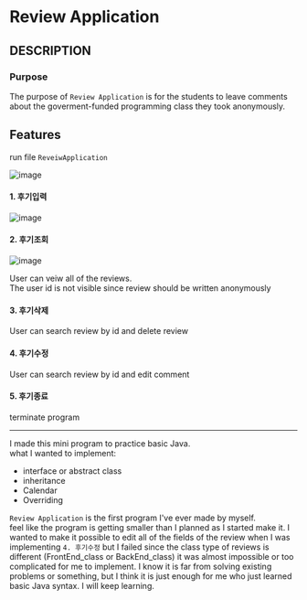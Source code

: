 # Review Application

## DESCRIPTION

### Purpose
The purpose of `Review Application` is for the students to leave comments about the goverment-funded programming class they took anonymously. 




## Features

run file
  `ReveiwApplication`
 



![image](https://user-images.githubusercontent.com/96387509/165873564-8bb56b8e-02ec-4c8e-a2c3-a5fd2e982875.png)

#### 1. 후기입력  
  ![image](https://user-images.githubusercontent.com/96387509/165875370-641a5dd3-3a5f-42d9-b59a-e268701b8d07.png)

    
#### 2. 후기조회  
  ![image](https://user-images.githubusercontent.com/96387509/165875410-7ee44c26-0107-4158-94a2-d48d8ac85be8.png)

  User can veiw all of the reviews.  
  The user id is not visible since review should be written anonymously
  
    
#### 3. 후기삭제  
  User can search review by id and delete review

#### 4. 후기수정  
  User can search review by id and edit comment 

#### 5. 후기종료
  terminate program

<hr>


I made this mini program to practice basic Java.  
what I wanted to implement: 
* interface or abstract class
* inheritance
* Calendar
* Overriding

`Review Application` is the first program I've ever made by myself.  
feel like the program is getting smaller than I planned as I started make it. I wanted to make it possible to edit all of the fields of the review when I was implementing `4. 후기수정` but I failed since the class type of reviews is different (FrontEnd_class or BackEnd_class) it was almost impossible or too complicated for me to implement. I know it is far from solving existing problems or something, but I think it is just enough for me who just learned basic Java syntax. I will keep learning. 


